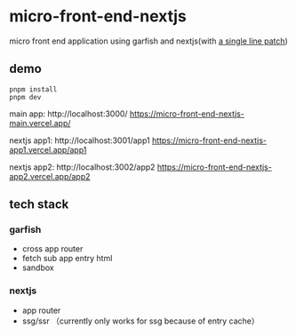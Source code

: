 # micro-front-end-nextjs

micro front end application using garfish and nextjs(with [a single line patch](https://github.com/vercel/next.js/discussions/48064))

## demo

```
pnpm install
pnpm dev
```

main app: http://localhost:3000/   https://micro-front-end-nextjs-main.vercel.app/

nextjs app1: http://localhost:3001/app1   https://micro-front-end-nextjs-app1.vercel.app/app1

nextjs app2: http://localhost:3002/app2  https://micro-front-end-nextjs-app2.vercel.app/app2
## tech stack
### garfish

- cross app router
- fetch sub app entry html
- sandbox

### nextjs

- app router
- ssg/ssr （currently only works for ssg because of entry cache）
